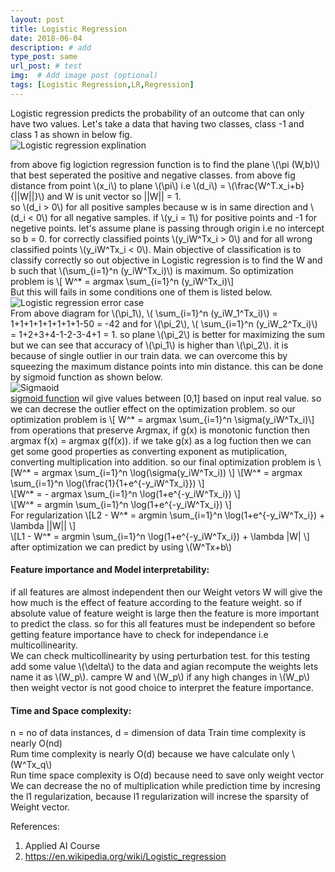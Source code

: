 ```yaml
---
layout: post
title: Logistic Regression
date: 2018-06-04 
description: # add
type_post: same
url_post: # test
img:  # Add image post (optional)
tags: [Logistic Regression,LR,Regression]
---
```

Logistic regression predicts the probability of an outcome that can only have two values. Let's take a data that having two classes, class -1 and class 1 as shown in below fig.  
![Logistic regression explination]({{site.baseurl}}/assets/img/log_reg.jpg)    

from above fig logiction regression function is to find the plane \\(\pi (W,b)\\) that best seperated the positive and negative classes. from above fig distance from point \\(x_i\\) to plane \\(\pi\\) i.e \\(d_i\\) = \\(\frac{W^T.x_i+b}{\||W||}\\) and W is unit vector so ||W|| = 1.  
so \\(d_i > 0\\) for all positive samples because w is in same direction and \\(d_i < 0\\) for all negative samples. if \\(y_i = 1\\) for positive points and -1 for negetive points. let's assume plane is passing through origin i.e no intercept so b = 0. for correctly classified points \\(y_iW^Tx_i > 0\\) and for all wrong classified points \\(y_iW^Tx_i < 0\\). Main objective of classification is to classify correctly so out objective in Logistic regression is to find the W and b such that  \\(\sum_{i=1}^n (y_iW^Tx_i)\\) is maximum. 
So optimization problem is \\[ W^* = argmax \sum_{i=1}^n (y_iW^Tx_i)\\]  
But this will fails in some conditions one of them is listed below.   
![Logistic regression error case]({{site.baseurl}}/assets/img/lr_error_case.jpg)    
From above diagram  for \\(\pi_1\\), \\( \sum_{i=1}^n (y_iW_1^Tx_i)\\) = 1+1+1+1+1+1+1+1-50 = -42 and for \\(\pi_2\\), \\( \sum_{i=1}^n (y_iW_2^Tx_i)\\) = 1+2+3+4-1-2-3-4+1 = 1. so plane \\(\pi_2\\) is better for maximizing the sum but we can see that accuracy of \\(\pi_1\\) is higher than \\(\pi_2\\). it is because of single outlier in our train data. we can overcome this by squeezing the maximum distance points into min distance. this can be done by sigmoid function as shown below.  
![Sigmaoid]({{site.baseurl}}/assets/img/sigmoid.jpg)  
[sigmoid function](https://en.wikipedia.org/wiki/Sigmoid_function) wil give values between [0,1] based on input real value. so we can decrese the outlier effect on the optimization problem.
so our optimization problem is \\[ W^* = argmax \sum_{i=1}^n \sigma(y_iW^Tx_i)\\]  
from operations that preserve Argmax, if g(x) is monotonic function then argmax f(x) = argmax g(f(x)). if we take g(x) as a log fuction then we can get some good properties as converting exponent as mutiplication, converting multiplication into addition. so our final optimization problem is \\[W^* = argmax \sum_{i=1}^n \log(\sigma(y_iW^Tx_i)) \\]
\\[W^* = argmax \sum_{i=1}^n \log(\frac{1}{1+e^{-y_iW^Tx_i}}) \\]  
\\[W^* = - argmax \sum_{i=1}^n \log(1+e^{-y_iW^Tx_i}) \\]  
\\[W^* =  argmin \sum_{i=1}^n \log(1+e^{-y_iW^Tx_i}) \\]   
For regularization 
\\[L2 - W^* =  argmin \sum_{i=1}^n \log(1+e^{-y_iW^Tx_i}) + \lambda ||W|| \\]  
\\[L1 - W^* =  argmin \sum_{i=1}^n \log(1+e^{-y_iW^Tx_i}) + \lambda |W| \\] 
after optimization we can predict by using \\(W^Tx+b\\)
#### Feature importance and Model interpretability:  
if all features are almost independent then our Weight vetors W will give the how much is the effect of feature according to the feature weight. so if absolute value of feature weight is large then the feature is more important to predict the class. so for this all features must be independent so before getting feature importance have to check for independance i.e multicollinearity.   
We can check multicollinearity by using perturbation test. for this testing add some value \\(\delta\\) to the data and agian recompute the weights lets name it as \\(W_p\\). campre W and \\(W_p\\)  if any high changes in \\(W_p\\) then weight vector is not good choice to interpret the feature importance.
#### Time and Space complexity:  
n = no of data instances, d = dimension of data
Train time complexity is nearly O(nd)  
Rum time complexity is nearly O(d) because we have calculate only \\(W^Tx_q\\)  
Run time space complexity is O(d) because need to save only weight vector  
We can decrease the no of multiplication while prediction time by incresing the l1 regularization, because l1 regularization will increse the sparsity of Weight vector.     

References:
1. Applied AI Course
2. https://en.wikipedia.org/wiki/Logistic_regression
